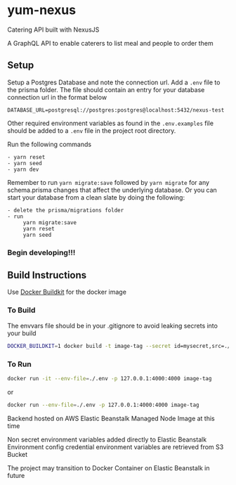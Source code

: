 # yum-nexus

Catering API built with NexusJS

A GraphQL API to enable caterers to list meal and people to order them

## Setup

Setup a Postgres Database and note the connection url.
Add a `.env` file to the prisma folder.
The file should contain an entry for your database connection url in the format below

    DATABASE_URL=postgresql://postgres:postgres@localhost:5432/nexus-test

Other required environment variables as found in the `.env.examples` file should be added to a `.env` file in the project root directory.

Run the following commands

    - yarn reset
    - yarn seed
    - yarn dev

Remember to run `yarn migrate:save` followed by `yarn migrate` for any schema.prisma changes that affect the underlying database. Or you can start your database from a clean slate by doing the following:

    - delete the prisma/migrations folder
    - run
         yarn migrate:save
         yarn reset
         yarn seed

### Begin developing!!!

## Build Instructions

Use [Docker Buildkit](https://docs.docker.com/develop/develop-images/build_enhancements/#new-docker-build-secret-information) for the docker image

### To Build

The envvars file should be in your .gitignore to avoid leaking secrets into your build

```bash
DOCKER_BUILDKIT=1 docker build -t image-tag --secret id=mysecret,src=./envvars .
```

### To Run

```bash
docker run -it --env-file=./.env -p 127.0.0.1:4000:4000 image-tag
```

or

```bash
docker run --env-file=./.env -p 127.0.0.1:4000:4000 image-tag
```

Backend hosted on AWS Elastic Beanstalk Managed Node Image at this time

Non secret environment variables added directly to Elastic Beanstalk Environment config
credential environment variables are retrieved from S3 Bucket

The project may transition to Docker Container on Elastic Beanstalk in future
